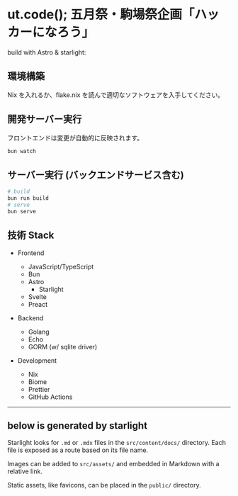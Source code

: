 # ut.code(); 五月祭・駒場祭企画「ハッカーになろう」

build with Astro & starlight:

## 環境構築

Nix を入れるか、flake.nix を読んで適切なソフトウェアを入手してください。

## 開発サーバー実行

フロントエンドは変更が自動的に反映されます。

```sh
bun watch
```

## サーバー実行 (バックエンドサービス含む)

```sh
# build
bun run build
# serve
bun serve
```

## 技術 Stack

- Frontend

  - JavaScript/TypeScript
  - Bun
  - Astro
    - Starlight
  - Svelte
  - Preact

- Backend

  - Golang
  - Echo
  - GORM (w/ sqlite driver)

- Development
  - Nix
  - Biome
  - Prettier
  - GitHub Actions

---

## below is generated by starlight

Starlight looks for `.md` or `.mdx` files in the `src/content/docs/` directory. Each file is exposed as a route based on its file name.

Images can be added to `src/assets/` and embedded in Markdown with a relative link.

Static assets, like favicons, can be placed in the `public/` directory.
